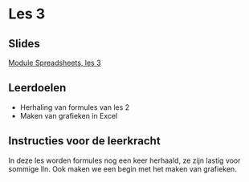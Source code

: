 # Les 3

## Slides

[Module Spreadsheets, les 3](https://slides.com/felienne/python-klas-3-module-1-les-3)

## Leerdoelen

* Herhaling van formules van les 2
* Maken van grafieken in Excel

## Instructies voor de leerkracht

In deze les worden formules nog een keer herhaald, ze zijn lastig voor sommige lln. Ook maken we een begin met het maken van grafieken.
